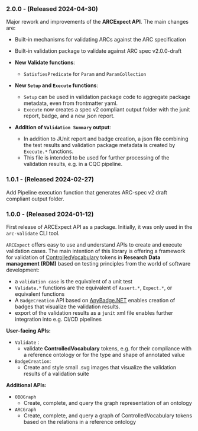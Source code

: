 ### 2.0.0 - (Released 2024-04-30)

Major rework and improvements of the **ARCExpect API**. The main changes are:

- Built-in mechanisms for validating ARCs against the ARC specification

- Built-in validation package to validate against ARC spec v2.0.0-draft

- **New Validate functions**:
  - `SatisfiesPredicate` for `Param` and `ParamCollection`

- **New `Setup` and `Execute` functions**:
  - `Setup` can be used in validation package code to aggregate package metadata, even from frontmatter yaml.
  - `Execute` now creates a spec v2 compliant output folder with the junit report, badge, and a new json report.

- **Addition of `Validation Summary` output**:
  - In addition to JUnit report and badge creation, a json file combining the test results and validation package metadata is created by `Execute.*` functions.
  - This file is intended to be used for further processing of the validation results, e.g. in a CQC pipeline.


### 1.0.1 - (Released 2024-02-27)

Add Pipeline execution function that generates ARC-spec v2 draft compliant output folder.

### 1.0.0 - (Released 2024-01-12)

First release of ARCExpect API as a package. Initially, it was only used in the `arc-validate` CLI tool.

`ARCExpect` offers easy to use and understand APIs to create and execute validation cases. The main intention of this library is offering a framework for validation of [ControlledVocabulary](https://github.com/nfdi4plants/ARCTokenization) tokens in **Research Data management (RDM)** based on testing principles from the world of software development:
- a `validation case` is the equivalent of a unit test
- `Validate.*` functions are the equivalent of `Assert.*`, `Expect.*`, or equivalent functions
- A `BadgeCreation` API based on [AnyBadge.NET](https://github.com/kMutagene/AnyBadge.NET) enables creation of badges that visualize the validation results.
- export of the validation results as a `junit` xml file enables further integration into e.g. CI/CD pipelines

**User-facing APIs:**

- `Validate` :
  - validate **ControlledVocabulary** tokens, e.g. for their compliance with a reference ontology or for the type and shape of annotated value
- `BadgeCreation`:
  - Create and style small .svg images that visualize the validation results of a validation suite

**Additional APIs:**

- `OBOGraph`
  - Create, complete, and query the graph representation of an ontology
- `ARCGraph`
  - Create, complete, and query a graph of ControlledVocabulary tokens based on the relations in a reference ontology